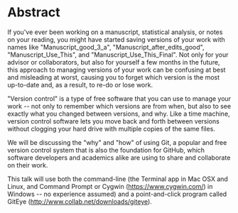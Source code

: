 # Abstract

If you've ever been working on a manuscript, statistical analysis, or notes on your reading, you might have started saving versions of your work with names like "Manuscript_good_3_a", "Manuscript_after_edits_good", "Manuscript_Use_This", and
"Manuscript_Use_This_Final". Not only for your advisor or collaborators, but also for yourself a few months in the future, this approach to managing versions of your work can be confusing at best and misleading at worst, causing you to forget which version is the most up-to-date and, as a result, to re-do or lose work.

"Version control" is a type of free software that you can use to manage your work -- not only to remember which versions are from when, but also to see exactly what you changed between versions, and why. Like a time machine, version control software lets you move back and forth between versions without clogging your hard drive with multiple copies of the same files.

We will be discussing the "why" and "how" of using Git, a popular and free version control system that is also the foundation for GitHub, which software developers and academics alike are using to share and collaborate on their work.

This talk will use both the command-line (the Terminal app in Mac OSX and Linux, and Command Prompt or Cygwin (https://www.cygwin.com/) in Windows -- no experience assumed) and a point-and-click program called GitEye (http://www.collab.net/downloads/giteye).
